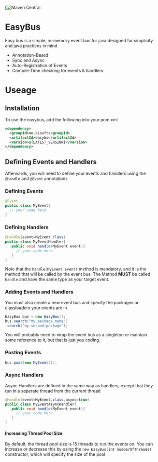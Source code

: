[![Maven Central](https://maven-badges.herokuapp.com/maven-central/me.kisoft/easybus/badge.png)
# EasyBus
Easy bus is a simple, in-memory event bus for java designed for simplicity and 
java practices in mind

* Annotation-Based 
* Sync and Async
* Auto-Registration of Events
* Compile-Time checking for events & handlers

# Useage
## Installation
To use the easybus, add the following into your pom.xml
```xml
<dependency>
  <groupId>me.kisoft</groupId>
  <artifactId>easybs</artifactId>
  <version>${LATEST_VERSION}</version>
</dependency>

```
## Defining Events and Handlers
Afterwards, you will need to define your events and handlers using the ```@Handle```
and ```@Event``` annotations

### Defining Events
```java
@Event
public class MyEvent{
  // your code here
}

```

### Defining Handlers
```java
@Handle(event=MyEvent.class)
public class MyEventHandler{
   public void handle(MyEvent event){
     // your code here
   }
}
```


Note that the ```handle(MyEvent event)``` method is mandatory, and it is the method that will be called by the event bus. The Method **MUST** be called ```handle``` and have the same type as your target event.
### Adding Events and Handlers
You must also create a new event bus and specify the packages or classloaders your 
events are in 

```java
EasyBus bus = new EasyBus();
bus.search("my.package.name")
.search("my.second.package");
```


You will probably need to wrap the event bus as a singleton or maintain some reference to it, but that is just you coding.

### Posting Events
```java
bus.post(new MyEvent());
```

### Async Handlers
Async Handlers are defined in the same way as handlers, except that they run 
in a seperate thread from the current thread
```java
@Handle(event=MyEvent.class,async=true)
public class MyEventAsyncHandler{
   public void handle(MyEvent event){
     // your code here
   }
}
```
#### Increasing Thread Pool Size

By default, the thread pool size is 15 threads to run the events on. You can 
increase or decrease this by using the ```new EasyBus(int numberOfThreads)``` constructor, which will specify the size of the pool



